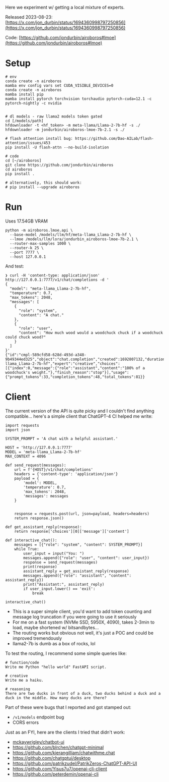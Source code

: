 Here we experiment w/ getting a local mixture of experts.

Released 2023-08-23: [https://x.com/jon_durbin/status/1694360998797250856](https://x.com/jon_durbin/status/1694360998797250856)

Code: [https://github.com/jondurbin/airoboros#lmoe](https://github.com/jondurbin/airoboros#lmoe)

# Setup
```
# env
conda create -n airoboros
mamba env config vars set CUDA_VISIBLE_DEVICES=0
conda create -n airoboros
mamba install pip
mamba install pytorch torchvision torchaudio pytorch-cuda=12.1 -c pytorch-nightly -c nvidia


# dl models - raw llama2 models token gated
cd [/models/path]
hfdownloader -t <hf_token> -m meta-llama/Llama-2-7b-hf -s ./
hfdownloader -m jondurbin/airoboros-lmoe-7b-2.1 -s ./

# flash attention install bug: https://github.com/Dao-AILab/flash-attention/issues/453
pip install -U flash-attn --no-build-isolation

# code
cd [~/airoboros]
git clone https://github.com/jondurbin/airoboros
cd airoboros
pip install .

# alternatively, this should work:
# pip install --upgrade airoboros 
```

# Run
Uses 17.54GB VRAM
```
python -m airoboros.lmoe.api \
  --base-model /models/llm/hf/meta-llama_Llama-2-7b-hf \
  --lmoe /models/llm/lora/jondurbin_airoboros-lmoe-7b-2.1 \
  --router-max-samples 1000 \
  --router-k 25 \
  --port 7777 \
  --host 127.0.0.1
```

And test:

```
❯ curl -H 'content-type: application/json' http://127.0.0.1:7777/v1/chat/completions -d '
{
  "model": "meta-llama_Llama-2-7b-hf",
  "temperature": 0.7,
  "max_tokens": 2048,
  "messages": [
    {
      "role": "system",
      "content": "A chat."
    },
    {
      "role": "user",
      "content": "How much wood would a woodchuck chuck if a woodchuck could chuck wood?"
    }
  ]
}'
{"id":"cmpl-589cfd58-628d-493d-a348-9b49344ed325","object":"chat.completion","created":1692807132,"duration":1.069636,"routing_duration":0.023938,"model":"meta-llama_Llama-2-7b-hf","expert":"creative","choices":[{"index":0,"message":{"role":"assistant","content":"100% of a woodchuck's weight."},"finish_reason":"stop"}],"usage":{"prompt_tokens":33,"completion_tokens":48,"total_tokens":81}}
```

# Client
The current version of the API is quite picky and I couldn't find anything compatible... here's a simple client that ChatGPT-4 CI helped me write:

```
import requests
import json

SYSTEM_PROMPT = 'A chat with a helpful assistant.'

HOST = 'http://127.0.0.1:7777'
MODEL = 'meta-llama_Llama-2-7b-hf' 
MAX_CONTEXT = 4096

def send_request(messages):
    url = f'{HOST}/v1/chat/completions'
    headers = {'content-type': 'application/json'}
    payload = {
        'model': MODEL,
        'temperature': 0.7,
        'max_tokens': 2048,
        'messages': messages
    }


    response = requests.post(url, json=payload, headers=headers)
    return response.json()

def get_assistant_reply(response):
    return response['choices'][0]['message']['content']

def interactive_chat():
    messages = [{"role": "system", "content": SYSTEM_PROMPT}]
    while True:
        user_input = input("You: ")
        messages.append({"role": "user", "content": user_input})
        response = send_request(messages)
        print(response)
        assistant_reply = get_assistant_reply(response)
        messages.append({"role": "assistant", "content": assistant_reply})
        print("Assistant:", assistant_reply)
        if user_input.lower() == 'exit':
            break

interactive_chat()
```
* This is a super simple client, you'd want to add token counting and message log truncation if you were going to use it seriously
* For me on a fast system (NVMe SSD, 5950X, 4090), takes 2-3min to load, maybe shortened w/ bitsandbytes...
* The routing works but obvious not well, it's just a POC and could be improved tremendously
* llama2-7b is dumb as a box of rocks, lol

To test the routing, I recommend some simple queries like:
```
# function/code
Write me Python "hello world" FastAPI script.

# creative
Write me a haiku.

# reasoning
There are two ducks in front of a duck, two ducks behind a duck and a duck in the middle. How many ducks are there?
```

Part of these were bugs that I reported and got stamped out:
* `/v1/models` endpoint bug
* CORS errors

Just as an FYI, here are the clients I tried that didn't work:
* [mckaywrigley/chatbot-ui](https://github.com/mckaywrigley/chatbot-ui)
* https://github.com/blrchen/chatgpt-minimal
* https://github.com/kierangilliam/chatwithme.chat
* https://github.com/chatgptui/desktop
* https://github.com/patrikzudel/PatrikZeros-ChatGPT-API-UI
* https://github.com/Yisus7u7/openai-cli-client
* https://github.com/peterdemin/openai-cli